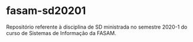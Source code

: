# fasam-sd20201
Repositório referente à disciplina de SD ministrada no semestre 2020-1 do curso de Sistemas de Informação da FASAM.
